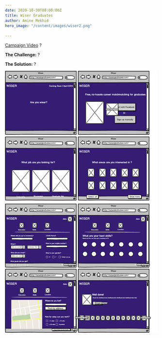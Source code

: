 ```yaml
---
date: 2020-10-30T00:00:00Z
title: Wiser Graduates
author: Amine Mekhid
hero_image: "/content/images/wiser2.png"

---
```

[Campaign Video](https://www.youtube.com/watch?v=0Ggn3tQliFE) ?

**The Challenge:** ?

**The Solution:** ?

![](/content/images/wiser_wireframe.png)